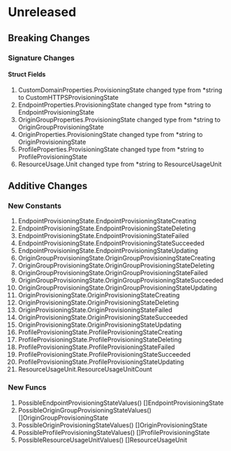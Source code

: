 # Unreleased

## Breaking Changes

### Signature Changes

#### Struct Fields

1. CustomDomainProperties.ProvisioningState changed type from *string to CustomHTTPSProvisioningState
1. EndpointProperties.ProvisioningState changed type from *string to EndpointProvisioningState
1. OriginGroupProperties.ProvisioningState changed type from *string to OriginGroupProvisioningState
1. OriginProperties.ProvisioningState changed type from *string to OriginProvisioningState
1. ProfileProperties.ProvisioningState changed type from *string to ProfileProvisioningState
1. ResourceUsage.Unit changed type from *string to ResourceUsageUnit

## Additive Changes

### New Constants

1. EndpointProvisioningState.EndpointProvisioningStateCreating
1. EndpointProvisioningState.EndpointProvisioningStateDeleting
1. EndpointProvisioningState.EndpointProvisioningStateFailed
1. EndpointProvisioningState.EndpointProvisioningStateSucceeded
1. EndpointProvisioningState.EndpointProvisioningStateUpdating
1. OriginGroupProvisioningState.OriginGroupProvisioningStateCreating
1. OriginGroupProvisioningState.OriginGroupProvisioningStateDeleting
1. OriginGroupProvisioningState.OriginGroupProvisioningStateFailed
1. OriginGroupProvisioningState.OriginGroupProvisioningStateSucceeded
1. OriginGroupProvisioningState.OriginGroupProvisioningStateUpdating
1. OriginProvisioningState.OriginProvisioningStateCreating
1. OriginProvisioningState.OriginProvisioningStateDeleting
1. OriginProvisioningState.OriginProvisioningStateFailed
1. OriginProvisioningState.OriginProvisioningStateSucceeded
1. OriginProvisioningState.OriginProvisioningStateUpdating
1. ProfileProvisioningState.ProfileProvisioningStateCreating
1. ProfileProvisioningState.ProfileProvisioningStateDeleting
1. ProfileProvisioningState.ProfileProvisioningStateFailed
1. ProfileProvisioningState.ProfileProvisioningStateSucceeded
1. ProfileProvisioningState.ProfileProvisioningStateUpdating
1. ResourceUsageUnit.ResourceUsageUnitCount

### New Funcs

1. PossibleEndpointProvisioningStateValues() []EndpointProvisioningState
1. PossibleOriginGroupProvisioningStateValues() []OriginGroupProvisioningState
1. PossibleOriginProvisioningStateValues() []OriginProvisioningState
1. PossibleProfileProvisioningStateValues() []ProfileProvisioningState
1. PossibleResourceUsageUnitValues() []ResourceUsageUnit
